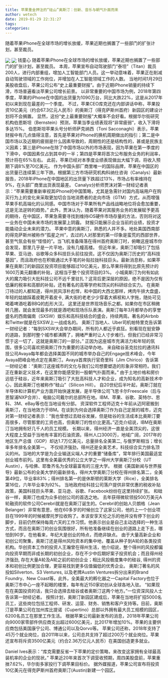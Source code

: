 ```yaml
---
title: 苹果重金押注的“硅山”奥斯汀：创新、音乐与朝气扑面而来
author: wetech
date: 2019-01-29 22:31:27
tags: 
categories: 
---
```

随着苹果iPhone在全球市场的增长放缓，苹果近期也搁置了一些部门的扩张计划，甚至裁员。
<!-- more -->
<img align="center" border="0" src="https://imgcdn.yicai.com/uppics/images/2019/01/60dec8cc836eabbe2a8146554b03e7b6.jpg" />
<img align="center" border="0" src="https://imgcdn.yicai.com/uppics/images/2019/01/c9c6a04d8d3c713a97a9ba6284e8ea35.jpg" />
钱童心
随着苹果iPhone在全球市场的增长放缓，苹果近期也搁置了一些部门的扩张计划，甚至裁员。
本周，苹果宣布自动驾驶部门“泰坦”（Titan）裁员200人，进行内部重组，增加人工智能部门人员。这一举动意味着，苹果正在削减自动驾驶领域的工作岗位，并增加在人工智能领域工作的人数。
当地时间1月29日美股收盘后，苹果公司公布“史上最重要财报”。由于近期iPhone销量的持续下滑，市场普遍看淡苹果公司增长前景。
以非常重要的中国市场为例，2018年第四季度，苹果的iPhone在中国的出货量为1090万台，同比大跌22%，这是从2017年初以来到现在最差的一个季度。
不过，苹果CEO库克还在内部讲话中称，苹果投资10亿美元（约合67.3亿元人民币）的奥斯汀（得克萨斯州首府）新园区的建设计划将不会搁置。
显然，这份“史上最重要财报”大概率不会好看。根据华尔街研究机构伯恩斯坦（Bernstein）预测，苹果当季业绩表现将“非常疲弱”，收入下滑将多达15%。
伯恩斯坦苹果头号分析师萨克纳西（Toni Sacconaghi）表示，苹果财报中有几点值得注意，首先是苹果对iPhone的换机周期做出的指引；第二是中国市场以及近期的疲弱是什么因素导致的，周期性的还是结构性的，甚或是民族主义因素；第三是iPhone在除了中国市场以外的市场表现，因为苹果在第一季度的下滑中，中国因素仅占到其中的一半；第四是苹果将首次公布服务业务的利润率，预计将在65%左右。
此前，苹果已经对本季度业绩表现做出大幅下调，将收入预期下调8%至70亿美元。
作为中国头部厂商里唯一的国际品牌，苹果在中国区的出货量已连续第三年下跌。根据第三方市场研究机构科纳仕咨询（Canalys）最新报告，2018年iPhone在中国地区的出货量下跌超过13%，市场占有率维持在9%，在头部厂商里出货表现最差。
Canalys分析师贾沫对第一财经记者表示：“苹果需要重新审视其iPhone的中国策略，尤其是急需针对国内高端用户在购买行为上的变化来采取更加切合当地消费者的走向市场（GTM）方式，从而增强苹果手机高端化的认同感。中国市场对于苹果所有产品线战略地位将会愈加重要，这是无法逆转的趋势。”
此外，贾沫认为，随着苹果对其服务业务的发展赋予更高的期待，在中国区，苹果急需要寻找到维持iOS硬件市场存量的方法，否则将对这一业务在中国未来市场的发展蒙上阴霾。
财报只能展示企业当前的业绩，投资才能撬动企业未来的潜力。
苹果中意的奥斯汀，熟悉的人并不多。地处美国西南部的得克萨斯州被称作“孤星之州”，去过的人对那里的第一印象是蛮荒的西部世界，甚至气氛会有些“怪怪的”。当飞机准备降落在得州首府奥斯汀时，俯瞰这座城市你会发现，那里几乎是一片平地，没有几幢高楼。
但近年来，奥斯汀却吸引了包括苹果、亚马逊、谷歌等众多科技巨头前往投资。这不仅因为奥斯汀历史的“高科技基因”，而且政府也在积极通过大手笔的补贴拉拢科技巨头。最新消息称，如果苹果在奥斯汀的新园区投资项目能够超过10亿美元，那么苹果将得到比原先预计的1600万美元翻番的补贴，这相当于整个投资项目的3%。
小城奥斯汀为何有如此大的魔力吸引大批科技公司不远千里驻扎？这背后更深层的原因，绝不是因为仅有低廉的税率和高额的补贴，还有著名的高等学府和顶尖的科研综合实力。
在奥斯汀待过的人都知道，得州民风淳朴彪悍，和中国的大西北那样，烤肉牛排大盘盛，年轻的姑娘踩着皮靴开着皮卡, 满大街的老老少少穿着大裤衩和人字拖，随处可见喝着啤酒吃着BBQ的彪形大汉。
这里还是世界现场音乐之都。如果你在市区稍微转几圈，就会发现最多的就是酒吧和现场乐队表演。奥斯汀每年3月都举办的享誉盛名的西南偏南（SXSW）娱乐和高科技结合的盛会，持续两周。著名的Airbnb和Twitter就是在SXSW上一战成名的。
奥斯汀当地人、Uber司机帕特里克告诉第一财经记者：“每到SXSW大会举办期间，所有的人都近乎疯狂。别看现在挺安静的道路，到那时整个城市都沸腾了，拥堵严重时让人寸步难行。但我们已经非常习惯于这一切了，这就是奥斯汀的一部分。”
正因为这座城市充满活力和年轻的氛围，很多公司喜欢把奥斯汀作为重要的活动举办地。
来自硅谷圣克拉拉的通讯科技公司Avaya每年都会选择美国不同的城市举办自己的Engage技术峰会，今年Avaya把峰会地点定在奥斯汀。Avaya首席执行官奇里科（Jim Chirico）告诉第一财经记者：“奥斯汀这座城市的文化与我们公司想要塑造的形象非常相符。我们正在重新定义技术，在这里你能感受到一股朝气扑面而来。”
由于土地价格和房价远低于硅谷，近年来奥斯汀吸引了大批高科技人才和企业，成为知名的高新技术中心，因此奥斯汀也被称作“硅山”（Silicon Hill）。
自20世纪后半叶起，奥斯汀就在半导体和计算机产业方面开始快速发展，是半导体公司飞思卡尔Freescale（后与恩智浦NXP合并）、电脑公司戴尔的总部所在地。IBM、苹果、谷歌、英特尔、思科、3M、eBay等也在当地设有分部。
资深软件工程师迈克十年前从迈阿密搬到奥斯汀，在当地效力于IBM。在谈到为何会选择奥斯汀作为自己定居的城市，迈克对第一财经记者表示：“我也曾想过去硅谷发展，但是硅谷的生活成本比奥斯汀要高很多，尽管那里的工资也高，但奥斯汀的性价比更高。”迈克介绍说，IBM在奥斯汀当地拥有好几千人的员工规模。
长期以来，得州经济一直是全美顶尖的，这很大程度上受益于当地有丰富的石油资源。得州人口3000万，地域广阔，2017年的地区生产总值（GDP）却达1.7万亿美元，总量排名全美第二, 与俄罗斯相当；增长率多年排名全美第一。
不仅经济强劲，得州还是全美艺术，科技综合实力排名顶尖的州。当地的大学是为企业输送尖端人才的重要“储备库”，常年排行美国最适宜创业城市前列。这里有全美最优秀的公立大学之一得州大学奥斯汀分校（UT Austin），与哈佛、耶鲁齐名为全球最富有的三座大学。
根据《美国新闻与世界报导》最新公布的全美大学的最新排名，得州大学奥斯汀分校在得州排名第二，全美第49位，毕业率83%；得州排名第一的是休斯顿的莱斯大学（Rice），全美排名第16位，六年毕业率为92%。
当地政府给科技公司落户提供非常优惠的税收补贴政策，美国科技巨头苹果、亚马逊、谷歌、Facebook纷纷在这里持续扩张。
和硅谷一样，奥斯汀也成为众多初创公司的首选之地。
去年获得微软领投500万美元A轮融资的软件公司Cerebri就是在奥斯汀诞生的。Cerebri的创始人贝朗格（Jean Belanger）非常有意思，他在60多岁的时候创立了这家公司，他的上一个创业项目在1999年的时候被摩托罗拉收购了。本该安享天伦之乐的他并没有停下创业的脚步，目前仍然保持每周六天的工作习惯。他表示创业是自己主动选择的一种生活方式，而且在奥斯汀的创业氛围很好，所有他准备继续在创业的道路上走下去，哪怕到90岁。在他看来，年纪大是创业的特点，而绝非缺点。
由于大量高新企业和初创公司聚集，奥斯汀还是得州风险资本的集中地，覆盖从种子到A轮的各类投资机构。华创资本工作的投资人王瀚曾在得州生活，他介绍说，整个得州的风投都偏向投资早期而非成长期的初创企业，存在不少中后期好案子投资机会；而且得州经济强劲, 存在大量A轮及A轮之前的初创企业；相比风投极度集中的硅谷, 得州的资本和初创比例更加合理，更容易找到更多估值偏低的优秀企业。
奥斯汀著名的风投如Silverton、S3 Ventures, 以及老牌Austin Ventures拆分出来的Brand Foundry、New Coast等。此外，全美最大的孵化器之一Capital Factory也位于奥斯汀市中心一座不起眼的楼里，每年有近150家初创从全球各地入驻。
“如果现在在美国投资的话，我只会选择去硅谷或者奥斯汀这两个地方。”一位资深风投人士告诉第一财经记者。
按照计划，奥斯汀新园区建成后，苹果在当地将扩招5000名员工，这些岗位包括工程师、研发、运营、财务、销售和客户支持等。目前，奥斯汀是苹果公司在加州库比提诺（Cupertino）总部以外拥有最大员工规模的园区，6200名员工在那里工作生活。
根据苹果公司最新发布的消息，2018年苹果公司向9000家零部件供应商支出超过600亿美元，比2017年增加10%。苹果的主要供应商包括美国康宁公司、博通公司以及Qorvo等。
苹果公司还称，2018年支持了45万个就业岗位，自2011年以来，公司总共支持了超过200万个就业岗位。苹果还宣布将斥资3500亿美元（约合2.36万亿元人民币）在美国创造更多就业。
 
 
Daniel Ives表示：“库克需要反省一下苹果的定价策略，来改变这家拥有全球最高装机率的企业的现状。”
苹果近20年来首次下调营收预期，周四美股盘前，苹果重挫7.62%，华尔街多家投行下调苹果目标价。
据外媒报道，苹果公司宣布将投资10亿美元在得克萨斯州首府奥斯汀(Austin)新建一个园区。
